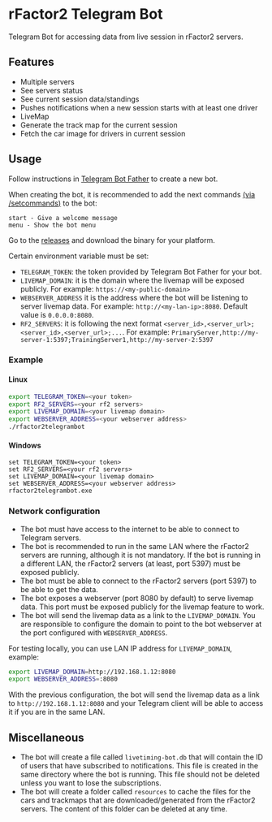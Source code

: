 # rFactor2 Telegram Bot

Telegram Bot for accessing data from live session in rFactor2 servers.

## Features

- Multiple servers
- See servers status
- See current session data/standings
- Pushes notifications when a new session starts with at least one driver
- LiveMap
- Generate the track map for the current session
- Fetch the car image for drivers in current session

## Usage

Follow instructions in [Telegram Bot Father](https://core.telegram.org/bots#6-botfather) to create a new bot.

When creating the bot, it is recommended to add the next commands
[(via /setcommands)](https://core.telegram.org/bots/features#edit-bots) to the bot:

```
start - Give a welcome message
menu - Show the bot menu
```

Go to the [releases](https://github.com/oscar-martin/rfactor2telegrambot/releases) and download the binary for your platform.

Certain environment variable must be set:

- `TELEGRAM_TOKEN`: the token provided by Telegram Bot Father for your bot.
- `LIVEMAP_DOMAIN`: it is the domain where the livemap will be exposed publicly. For example: `https://<my-public-domain>`
- `WEBSERVER_ADDRESS` it is the address where the bot will be listening to server livemap data. For example:
  `http://<my-lan-ip>:8080`. Default value is `0.0.0.0:8080`.
- `RF2_SERVERS`: it is following the next format `<server_id>,<server_url>;<server_id>,<server_url>;...`.
    For example: `PrimaryServer,http://my-server-1:5397;TrainingServer1,http://my-server-2:5397`

### Example

#### Linux

```bash
export TELEGRAM_TOKEN=<your token>
export RF2_SERVERS=<your rf2 servers>
export LIVEMAP_DOMAIN=<your livemap domain>
export WEBSERVER_ADDRESS=<your webserver address>
./rfactor2telegrambot
```

#### Windows

```
set TELEGRAM_TOKEN=<your token>
set RF2_SERVERS=<your rf2 servers>
set LIVEMAP_DOMAIN=<your livemap domain>
set WEBSERVER_ADDRESS=<your webserver address>
rfactor2telegrambot.exe
```

### Network configuration

- The bot must have access to the internet to be able to connect to Telegram servers.
- The bot is recommended to run in the same LAN where the rFactor2 servers are running, although it is not mandatory. If
  the bot is running in a different LAN, the rFactor2 servers (at least, port 5397) must be exposed publicly.
- The bot must be able to connect to the rFactor2 servers (port 5397) to be able to get the data.
- The bot exposes a webserver (port 8080 by default) to serve livemap data. This port must be exposed publicly for the
  livemap feature to work.
- The bot will send the livemap data as a link to the `LIVEMAP_DOMAIN`. You are responsible to configure the domain to
  point to the bot webserver at the port configured with `WEBSERVER_ADDRESS`.

For testing locally, you can use LAN IP address for `LIVEMAP_DOMAIN`, example:

```bash
export LIVEMAP_DOMAIN=http://192.168.1.12:8080
export WEBSERVER_ADDRESS=:8080
```

With the previous configuration, the bot will send the livemap data as a link to `http://192.168.1.12:8080` and your
Telegram client will be able to access it if you are in the same LAN.

## Miscellaneous

- The bot will create a file called `livetiming-bot.db` that will contain the ID of users that have subscribed to
  notifications. This file is created in the same directory where the bot is running. This file should not be deleted
  unless you want to lose the subscriptions.
- The bot will create a folder called `resources` to cache the files for the cars and trackmaps that are
  downloaded/generated from the rFactor2 servers. The content of this folder can be deleted at any time.
